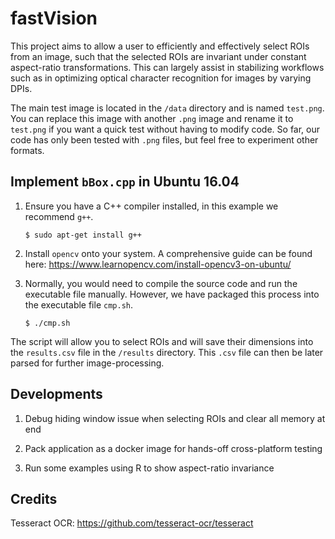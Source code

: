 # fastVision

This project aims to allow a user to efficiently and effectively select ROIs from an image, such that the selected ROIs are invariant under constant aspect-ratio transformations. This can largely assist in stabilizing workflows such as in optimizing optical character recognition for images by varying DPIs.

The main test image is located in the `/data` directory and is named `test.png`. You can replace this image with another `.png` image  and rename it to `test.png` if you want a quick test without having to modify code. So far, our code has only been tested with `.png` files, but feel free to experiment other formats.

## Implement `bBox.cpp` in Ubuntu 16.04

1. Ensure you have a C++ compiler installed, in this example we recommend `g++`.

   `$ sudo apt-get install g++`

2. Install `opencv` onto your system. A comprehensive guide can be found here: https://www.learnopencv.com/install-opencv3-on-ubuntu/

3. Normally, you would need to compile the source code and run the executable file manually. However, we have packaged this process into the executable file `cmp.sh`.

   `$ ./cmp.sh`

The script will allow you to select ROIs and will save their dimensions into the `results.csv` file in the `/results` directory. This `.csv` file can then be later parsed for further image-processing.

## Developments

1. Debug hiding window issue when selecting ROIs and clear all memory at end

2. Pack application as a docker image for hands-off cross-platform testing

3. Run some examples using R to show aspect-ratio invariance

## Credits

Tesseract OCR: https://github.com/tesseract-ocr/tesseract
